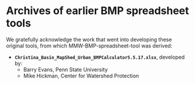 # Archives of earlier BMP spreadsheet tools

We gratefully acknowledge the work that went into developing these original tools, from which MMW-BMP-spreadsheet-tool was derived:

* **`Christina_Basin_MapShed_Urban_BMPCalculator5.5.17.xlsx`**, developed by:
  * Barry Evans, Penn State University
  * Mike Hickman, Center for Watershed Protection 

